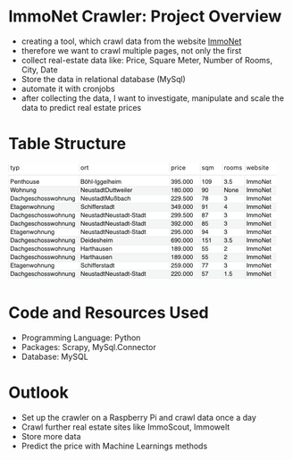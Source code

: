 # ImmoNet Crawler: Project Overview
* creating a tool, which crawl data from the website [ImmoNet](https://www.immonet.de/)
* therefore we want to crawl multiple pages, not only the first
* collect real-estate data like: Price, Square Meter, Number of Rooms, City, Date
* Store the data in relational database (MySql)
* automate it with cronjobs 
* after collecting the data, I want to investigate, manipulate and scale the data to predict real estate prices

# Table Structure
![](/images/ImmonetTableStructure.png)

# Code and Resources Used

* Programming Language: Python
* Packages: Scrapy, MySql.Connector
* Database: MySQL

# Outlook

* Set up the crawler on a Raspberry Pi and crawl data once a day
* Crawl further real estate sites like ImmoScout, Immowelt
* Store more data
* Predict the price with Machine Learnings methods


